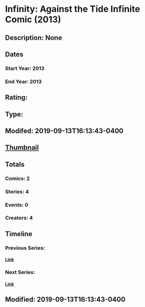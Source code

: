 # Infinity: Against the Tide Infinite Comic (2013)
## Description: None
## Dates
### Start Year: 2013
### End Year: 2013
## Rating: 
## Type: 
## Modifed: 2019-09-13T16:13:43-0400
## [Thumbnail](http://i.annihil.us/u/prod/marvel/i/mg/4/d0/56952d677bf98.jpg)
## Totals
### Comics: 2
### Stories: 4
### Events: 0
### Creators: 4
## Timeline
### Previous Series: 
#### [Link]()
### Next Series: 
#### [Link]()
## Modified: 2019-09-13T16:13:43-0400